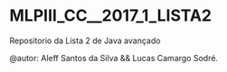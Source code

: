 # MLPIII_CC__2017_1_LISTA2
Repositorio da Lista 2 de Java avançado

@autor: Aleff Santos da Silva && Lucas Camargo Sodré.
